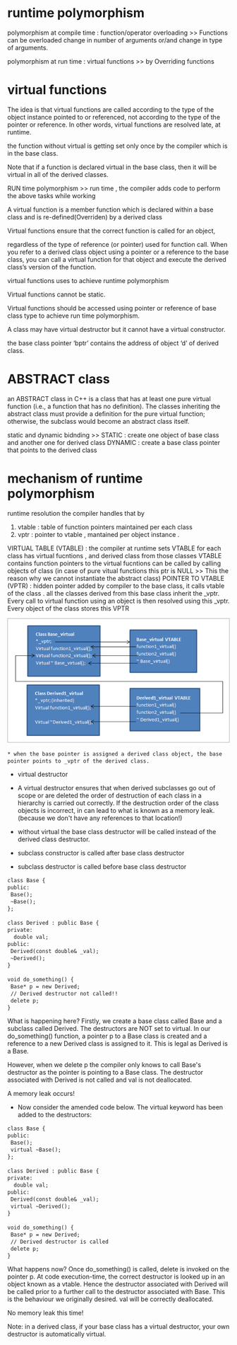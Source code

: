 <h1> runtime polymorphism </h1>

polymorphism at compile time : function/operator overloading >> Functions can be overloaded
change in number of arguments or/and change in type of arguments.

polymorphism at run time : virtual functions >> by Overriding functions

<h1> virtual functions </h1>

The idea is that virtual functions are called according to the type of the object
instance pointed to or referenced, not according to the type of the pointer or reference.
In other words, virtual functions are resolved late, at runtime.

the function without virtual is getting set only once by the compiler which is in the base class.

Note that if a function is declared virtual in the base class, then it will be virtual in all of the derived classes.

RUN time polymorphism >> run time , the compiler adds code to perform the above tasks while working

A virtual function is a member function which is declared within a base class and is re-defined(Overriden) by a derived class

Virtual functions ensure that the correct function is called for an object,

regardless of the type of reference (or pointer) used for function call.
When you refer to a derived class object using a pointer or a reference to the base class,
you can call a virtual function for that object and execute the derived class’s version of the function.

virtual functions uses to achieve runtime polymorphism

Virtual functions cannot be static.

Virtual functions should be accessed using pointer or reference of base class type to achieve run time polymorphism.

A class may have virtual destructor but it cannot have a virtual constructor.

the base class pointer ‘bptr’ contains the address of object ‘d’ of derived class.

<h1> ABSTRACT class </h1>

an ABSTRACT class in C++ is a class that has at least one pure virtual function (i.e.,
a function that has no definition). The classes inheriting the abstract class must provide a
definition for the pure virtual function; otherwise, the subclass would become an abstract class itself.

static and dynamic bidnding >> STATIC : create one object of base class and another one for derived class
DYNAMIC : create a base class pointer that points to the derived class

<h1> mechanism of runtime polymorphism </h1>

runtime resolution
the compiler handles that by

1.  vtable : table of function pointers maintained per each class
2.  vptr : pointer to vtable , mantained per object instance .

VIRTUAL TABLE (VTABLE) : the compiler at runtime sets VTABLE for each class has virtual fucntions , and derived class from those classes
VTABLE contains function pointers to the virtual fucntions can be called by calling objects of class
(in case of pure vitual functions this ptr is NULL >> This the reason why we cannot instantiate the abstract class)
POINTER TO VTABLE (VPTR) : hidden pointer added by compiler to the base class, it calls vtable of the class .
all the classes derived from this base class inherit the \_vptr.
Every call to virtual function using an object is then resolved using this \_vptr.
Every object of the class stores this VPTR

<img src="./virtual-functions.png" />

    * when the base pointer is assigned a derived class object, the base pointer points to _vptr of the derived class.

- virtual destructor

* A virtual destructor ensures that when derived subclasses go out of scope or are deleted
  the order of destruction of each class in a hierarchy is carried out correctly.
  If the destruction order of the class objects is incorrect, in can lead to what is known as a memory leak.
  (because we don't have any references to that location!)
* without virtual the base class destructor will be called instead of the derived class destructor.

* subclass constructor is called after base class destructor
* subclass destructor is called before base class destructor

```
class Base {
public:
 Base();
 ~Base();
};

class Derived : public Base {
private:
  double val;
public:
 Derived(const double& _val);
 ~Derived();
}

void do_something() {
 Base* p = new Derived;
 // Derived destructor not called!!
 delete p;
}
```

What is happening here? Firstly, we create a base class called Base and a subclass called Derived. The destructors are NOT set to virtual. In our do_something() function, a pointer p to a Base class is created and a reference to a new Derived class is assigned to it. This is legal as Derived is a Base.

However, when we delete p the compiler only knows to call Base's destructor as the pointer is pointing to a Base class. The destructor associated with Derived is not called and val is not deallocated.

A memory leak occurs!


* Now consider the amended code below. The virtual keyword has been added to the destructors:
```
class Base {
public:
 Base();
 virtual ~Base();
};

class Derived : public Base {
private:
  double val;
public:
 Derived(const double& _val);
 virtual ~Derived();
}

void do_something() {
 Base* p = new Derived;
 // Derived destructor is called
 delete p;  
}
```
What happens now? Once do_something() is called, delete is invoked on the pointer p. At code execution-time, the correct destructor is looked up in an object known as a vtable. Hence the destructor associated with Derived will be called prior to a further call to the destructor associated with Base. This is the behaviour we originally desired. val will be correctly deallocated.

No memory leak this time!


Note: in a derived class, if your base class has a virtual destructor, your own destructor is automatically virtual.